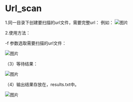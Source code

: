 # Url_scan
1.同一目录下创建要扫描的url文件，需要完整url：
例如：
![图片](https://user-images.githubusercontent.com/103090032/194456631-bc5a8426-6e0a-41ef-ad3f-5adca0aba9e3.png)

2.使用方法：

-f 参数选取需要扫描的url文件：

![图片](https://user-images.githubusercontent.com/103090032/194456650-3cfaaab5-1102-441a-a93b-c8051bb50001.png)

（3）等待结果：

![图片](https://user-images.githubusercontent.com/103090032/194456658-5825705e-f00a-44d8-92a4-a2080c328a95.png)

（4）输出结果存放在，results.txt中。

![图片](https://user-images.githubusercontent.com/103090032/194456665-857d0257-e3e5-42cc-887a-a2f6b6303385.png)
